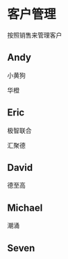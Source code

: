 # 客户管理

按照销售来管理客户



## Andy

小黄狗

华橙





## Eric

极智联合

汇聚德





## David

德至高





## Michael

潮涌





## Seven





